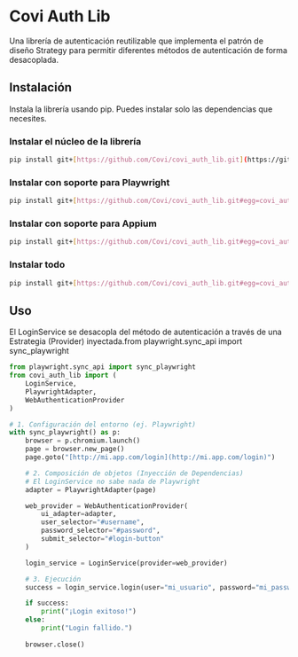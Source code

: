 # Covi Auth Lib

Una librería de autenticación reutilizable que implementa el patrón de diseño Strategy para permitir diferentes métodos de autenticación de forma desacoplada.

## Instalación

Instala la librería usando pip. Puedes instalar solo las dependencias que necesites.

### Instalar el núcleo de la librería
```bash
pip install git+[https://github.com/Covi/covi_auth_lib.git](https://github.com/Covi/covi_auth_lib.git)
```
### Instalar con soporte para Playwright
```bash
pip install git+[https://github.com/Covi/covi_auth_lib.git#egg=covi_auth_lib](https://github.com/Covi/covi_auth_lib.git#egg=covi_auth_lib)[playwright]
```
### Instalar con soporte para Appium
```bash
pip install git+[https://github.com/Covi/covi_auth_lib.git#egg=covi_auth_lib](https://github.com/Covi/covi_auth_lib.git#egg=covi_auth_lib)[appium]
```
### Instalar todo
```bash
pip install git+[https://github.com/Covi/covi_auth_lib.git#egg=covi_auth_lib](https://github.com/Covi/covi_auth_lib.git#egg=covi_auth_lib)[all]
```

## Uso

El LoginService se desacopla del método de autenticación a través de una Estrategia (Provider) inyectada.from playwright.sync_api import sync_playwright

```python
from playwright.sync_api import sync_playwright
from covi_auth_lib import (
    LoginService, 
    PlaywrightAdapter, 
    WebAuthenticationProvider
)

# 1. Configuración del entorno (ej. Playwright)
with sync_playwright() as p:
    browser = p.chromium.launch()
    page = browser.new_page()
    page.goto("[http://mi.app.com/login](http://mi.app.com/login)")

    # 2. Composición de objetos (Inyección de Dependencias)
    # El LoginService no sabe nada de Playwright
    adapter = PlaywrightAdapter(page)

    web_provider = WebAuthenticationProvider(
        ui_adapter=adapter,
        user_selector="#username",
        password_selector="#password",
        submit_selector="#login-button"
    )

    login_service = LoginService(provider=web_provider)

    # 3. Ejecución
    success = login_service.login(user="mi_usuario", password="mi_password")

    if success:
        print("¡Login exitoso!")
    else:
        print("Login fallido.")
    
    browser.close()
```
